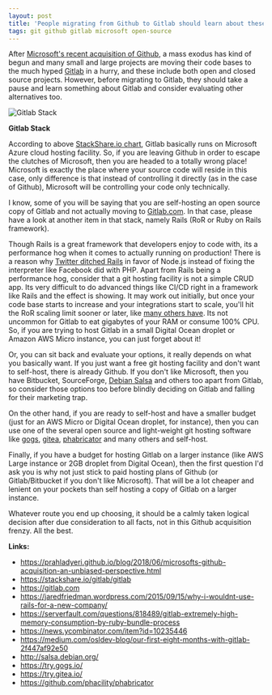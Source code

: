 ```yaml
---
layout: post
title: 'People migrating from Github to Gitlab should learn about these details first'
tags: git github gitlab microsoft open-source
---
```


After [Microsoft's recent acquisition of Github](https://prahladyeri.github.io/blog/2018/06/microsofts-github-acquisition-an-unbiased-perspective.html), a mass exodus has kind of begun and many small and large projects are moving their code bases to the much hyped [Gitlab](https://gitlab.com/) in a hurry, and these include both open and closed source projects. However, before migrating to Gitlab, they should take a pause and learn something about Gitlab and consider evaluating other alternatives too.<!--more-->

![Gitlab Stack](/uploads/2018/06/gitlab_stack.png)

**Gitlab Stack**

According to above [StackShare.io chart](https://stackshare.io/gitlab/gitlab), Gitlab basically runs on Microsoft Azure cloud hosting facility. So, if you are leaving Github in order to escape the clutches of Microsoft, then you are headed to a totally wrong place! Microsoft is exactly the place where your source code will reside in this case, only difference is that instead of controlling it directly (as in the case of Github), Microsoft will be controlling your code only technically.

I know, some of you will be saying that you are self-hosting an open source copy of Gitlab and not actually moving to [Gitlab.com](https://gitlab.com). In that case, please have a look at another item in that stack, namely Rails (RoR or Ruby on Rails framework).

Though Rails is a great framework that developers enjoy to code with, its a performance hog when it comes to actually running on production! There is a reason why [Twitter ditched Rails](https://jaredfriedman.wordpress.com/2015/09/15/why-i-wouldnt-use-rails-for-a-new-company/) in favor of Node.js instead of fixing the interpreter like Facebook did with PHP. Apart from Rails being a performance hog, consider that a git hosting facility is not a simple CRUD app. Its very difficult to do advanced things like CI/CD right in a framework like Rails and the effect is showing. It may work out initially, but once your code base starts to increase and your integrations start to scale, you'll hit the RoR scaling limit sooner or later, like [many others have](https://serverfault.com/questions/818489/gitlab-extremely-high-memory-consumption-by-ruby-bundle-process). Its not uncommon for Gitlab to eat gigabytes of your RAM or consume 100% CPU. So, if you are trying to host Gitlab in a small Digital Ocean droplet or Amazon AWS Micro instance, you can just forget about it!

Or, you can sit back and evaluate your options, it really depends on what you basically want. If you just want a free git hosting facility and don't want to self-host, there is already Github. If you don't like Microsoft, then you have Bitbucket, SourceForge, [Debian Salsa](http://salsa.debian.org/) and others too apart from Gitlab, so consider those options too before blindly deciding on Gitlab and falling for their marketing trap.

On the other hand, if you are ready to self-host and have a smaller budget (just for an AWS Micro or Digital Ocean droplet, for instance), then you can use one of the several open source and light-weight git hosting software like [gogs](https://try.gogs.io/), [gitea](https://try.gitea.io/), [phabricator](https://github.com/phacility/phabricator) and many others and self-host.

Finally, if you have a budget for hosting Gitlab on a larger instance (like AWS Large instance or 2GB droplet from Digital Ocean), then the first question I'd ask you is why not just stick to paid hosting plans of Github (or Gitlab/Bitbucket if you don't like Microsoft). That will be a lot cheaper and lenient on your pockets than self hosting a copy of Gitlab on a larger instance.

Whatever route you end up choosing, it should be a calmly taken logical decision after due consideration to all facts, not in this Github acquisition frenzy. All the best.

**Links:**

-   <https://prahladyeri.github.io/blog/2018/06/microsofts-github-acquisition-an-unbiased-perspective.html>
-   <https://stackshare.io/gitlab/gitlab>
-   <https://gitlab.com>
-   <https://jaredfriedman.wordpress.com/2015/09/15/why-i-wouldnt-use-rails-for-a-new-company/>
-   <https://serverfault.com/questions/818489/gitlab-extremely-high-memory-consumption-by-ruby-bundle-process>
-   <https://news.ycombinator.com/item?id=10235446>
-   <https://medium.com/osldev-blog/our-first-eight-months-with-gitlab-2f447af92e50>
-   <http://salsa.debian.org/>
-   <https://try.gogs.io/>
-   <https://try.gitea.io/>
-   <https://github.com/phacility/phabricator>

 
